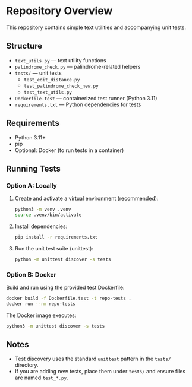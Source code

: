 # Repository Overview

This repository contains simple text utilities and accompanying unit tests.

## Structure
- `text_utils.py` — text utility functions
- `palindrome_check.py` — palindrome-related helpers
- `tests/` — unit tests
  - `test_edit_distance.py`
  - `test_palindrome_check_new.py`
  - `test_text_utils.py`
- `Dockerfile.test` — containerized test runner (Python 3.11)
- `requirements.txt` — Python dependencies for tests

## Requirements
- Python 3.11+
- pip
- Optional: Docker (to run tests in a container)

## Running Tests

### Option A: Locally
1. Create and activate a virtual environment (recommended):
   ```bash
   python3 -m venv .venv
   source .venv/bin/activate
   ```
2. Install dependencies:
   ```bash
   pip install -r requirements.txt
   ```
3. Run the unit test suite (unittest):
   ```bash
   python -m unittest discover -s tests
   ```

### Option B: Docker
Build and run using the provided test Dockerfile:
```bash
docker build -f Dockerfile.test -t repo-tests .
docker run --rm repo-tests
```
The Docker image executes:
```bash
python3 -m unittest discover -s tests
```

## Notes
- Test discovery uses the standard `unittest` pattern in the `tests/` directory.
- If you are adding new tests, place them under `tests/` and ensure files are named `test_*.py`.

